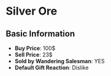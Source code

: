 # Silver Ore

## Basic Information

- **Buy Price**: 100$
- **Sell Price**: 23$
- **Sold by Wandering Salesman**: YES
- **Default Gift Reaction**: Dislike